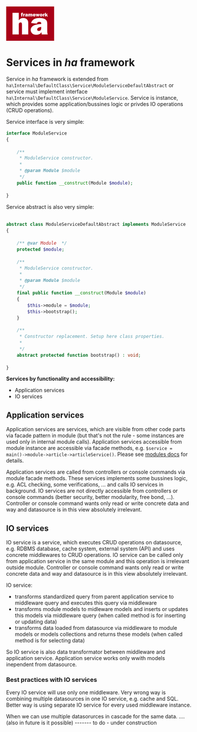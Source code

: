 ![ha framework](docs/img/ha-logo.png "ha framework")

# Services in *ha* framework

Service in *ha* framework is extended from `ha\Internal\DefaultClass\Service\ModuleServiceDefaultAbstract` or service must implement interface `ha\Internal\DefaultClass\Service\ModuleService`. Service is instance, which provides some application/bussines logic or privdes IO operations (CRUD operations).

Service interface is very simple:

```php
interface ModuleService
{

    /**
     * ModuleService constructor.
     *
     * @param Module $module
     */
    public function __construct(Module $module);

}
```

Service abstract is also very simple:

```php

abstract class ModuleServiceDefaultAbstract implements ModuleService
{

    /** @var Module  */
    protected $module;

    /**
     * ModuleService constructor.
     *
     * @param Module $module
     */
    final public function __construct(Module $module)
    {
        $this->module = $module;
        $this->bootstrap();
    }

    /**
     * Constructor replacement. Setup here class properties.
     *
     */
    abstract protected function bootstrap() : void;

}
```

**Services by functionality and accessibility:**

- Application services
- IO services


## Application services

Application services are services, which are visible from other code parts via facade pattern in module (but that's not the rule - some instances are used only in internal module calls). Application services accessible from module instance are accessible via facade methods, e.g. `$service = main()->module->article->articleService()`. Please see [modules docs](modules.md) for details.

Application services are called from controllers or console commands via module facade methods. These services implements some bussines logic, e.g. ACL checking, some verifications, ... and calls IO services in background. IO services are not directly accessible from controllers or console commands (better security, better modularity, free bond, ...). Controller or console command wants only read or write concrete data and way and datasource is in this view absolutely irrelevant.


## IO services

IO service is a service, which executes CRUD operations on datasource, e.g. RDBMS database, cache system, external system (API) and uses concrete middlewares to CRUD operations. IO service can be called only from application service in the same module and this operation is irrelevant outside module. Controller or console command wants only read or write concrete data and way and datasource is in this view absolutely irrelevant.

IO service:

- transforms standardized query from parent application service to middleware query and executes this query via middleware
- transforms module models to midleware models and inserts or updates this models via middleware query (when called method is for inserting or updating data)
- transforms data loaded from datasource via middleware to module models or models collections and returns these models (when called method is for selecting data) 

So IO service is also data transformator between middleware and application service. Application service works only wwith models inependent from datasource.

### Best practices with IO services

Every IO service will use only one middleware. Very wrong way is combining multiple datasources in one IO service, e.g. cache and SQL. Better way is using separate IO service for every used middleware instance.

When we can use multiple datasorurces in cascade for the same data. .... (also in future is it possible)  ------- to do - under construction 